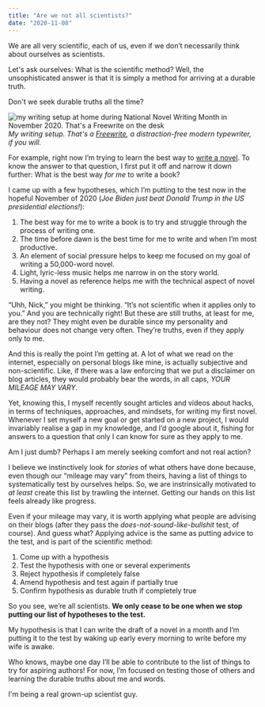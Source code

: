 ```yaml
---
title: "Are we not all scientists?"
date: "2020-11-08"
---
```


We are all very scientific, each of us, even if we don’t necessarily think about ourselves as scientists.

Let's ask ourselves: What is the scientific method? Well, the unsophisticated answer is that it is simply a method for arriving at a durable truth.

Don't we seek durable truths all the time?

![my writing setup at home during National Novel Writing Month in November 2020. That's a Freewrite on the desk](/images/writing-my-first-novel-nickang-freewrite.JPG)
*My writing setup. That's a [Freewrite](/2019-12-15-first-impressions-of-the-astrohaus-freewrite/), a distraction-free modern typewriter, if you will.*

For example, right now I’m trying to learn the best way to [write a novel](/2020-11-01-writing-a-book-during-nanowrimo-2020/). To know the answer to that question, I first put it off and narrow it down further: What is the best way *for me* to write a book?

I came up with a few hypotheses, which I’m putting to the test now in the hopeful November of 2020 (*Joe Biden just beat Donald Trump in the US presidential elections!*):

1. The best way for me to write a book is to try and struggle through the process of writing one.
2. The time before dawn is the best time for me to write and when I’m most productive.
3. An element of social pressure helps to keep me focused on my goal of writing a 50,000-word novel.
4. Light, lyric-less music helps me narrow in on the story world.
5. Having a novel as reference helps me with the technical aspect of novel writing.

“Uhh, Nick,” you might be thinking. “It’s not scientific when it applies only to you.” And you are technically right! But these are still truths, at least for me, are they not? They might even be durable since my personality and behaviour does not change very often. They’re truths, even if they apply only to me.

And this is really the point I’m getting at. A lot of what we read on the internet, especially on personal blogs like mine, is actually subjective and non-scientific. Like, if there was a law enforcing that we put a disclaimer on blog articles, they would probably bear the words, in all caps, *YOUR MILEAGE MAY VARY*.

Yet, knowing this, I myself recently sought articles and videos about hacks, in terms of techniques, approaches, and mindsets, for writing my first novel. Whenever I set myself a new goal or get started on a new project, I would invariably realise a gap in my knowledge, and I’d google about it, fishing for answers to a question that only I can know for sure as they apply to me.

Am I just dumb? Perhaps I am merely seeking comfort and not real action?

I believe we instinctively look for *stories* of what others have done because, even though our “mileage may vary” from theirs, having a list of things to systematically test by ourselves helps. So, we are instrinsically motivated to *at least* create this list by trawling the internet. Getting our hands on this list feels already like progress.

Even if your mileage may vary, it is worth applying what people are advising on their blogs (after they pass the *does-not-sound-like-bullshit* test, of course). And guess what? Applying advice is the same as putting advice to the test, and is part of the scientific method:

1. Come up with a hypothesis
2. Test the hypothesis with one or several experiments
3. Reject hypothesis if completely false
4. Amend hypothesis and test again if partially true
5. Confirm hypothesis as durable truth if completely true

So you see, we’re all scientists. **We only cease to be one when we stop putting our list of hypotheses to the test.**

My hypothesis is that I can write the draft of a novel in a month and I’m putting it to the test by waking up early every morning to write before my wife is awake.

Who knows, maybe one day I’ll be able to contribute to the list of things to try for aspiring authors! For now, I’m focused on testing those of others and learning the durable truths about me and words.

I'm being a real grown-up scientist guy.